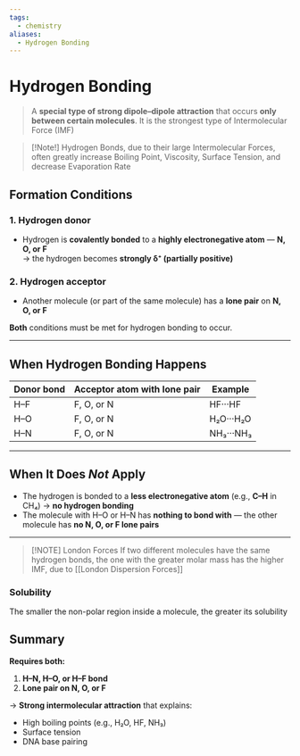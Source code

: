 ```yaml
---
tags:
  - chemistry
aliases:
  - Hydrogen Bonding
---
```

# Hydrogen Bonding

> A **special type of strong dipole–dipole attraction** that occurs **only between certain molecules**. It is the strongest type of Intermolecular Force (IMF)

> [!Note!] 
> Hydrogen Bonds, due to their large Intermolecular Forces, often greatly increase Boiling Point, Viscosity, Surface Tension, and decrease Evaporation Rate
## Formation Conditions

### 1. Hydrogen donor
- Hydrogen is **covalently bonded** to a **highly electronegative atom** — **N, O, or F**  
  → the hydrogen becomes **strongly δ⁺ (partially positive)**

### 2. Hydrogen acceptor
- Another molecule (or part of the same molecule) has a **lone pair** on **N, O, or F**

**Both** conditions must be met for hydrogen bonding to occur.

---
## When Hydrogen Bonding Happens

| Donor bond | Acceptor atom with lone pair | Example   |
| ---------- | ---------------------------- | --------- |
| H–F        | F, O, or N                   | HF···HF   |
| H–O        | F, O, or N                   | H₂O···H₂O |
| H–N        | F, O, or N                   | NH₃···NH₃ |

---
## When It Does *Not* Apply

- The hydrogen is bonded to a **less electronegative atom** (e.g., **C–H** in CH₄) → **no hydrogen bonding**
- The molecule with H–O or H–N has **nothing to bond with** — the other molecule has **no N, O, or F lone pairs**

---

> [!NOTE] London Forces
> If two different molecules have the same hydrogen bonds, the one with the greater molar mass has the higher IMF, due to [[London Dispersion Forces]]

### Solubility
The smaller the non-polar region inside a molecule, the greater its solubility

## Summary

**Requires both:**
1. **H–N, H–O, or H–F bond**
2. **Lone pair on N, O, or F**

→ **Strong intermolecular attraction** that explains:
- High boiling points (e.g., H₂O, HF, NH₃)
- Surface tension
- DNA base pairing
